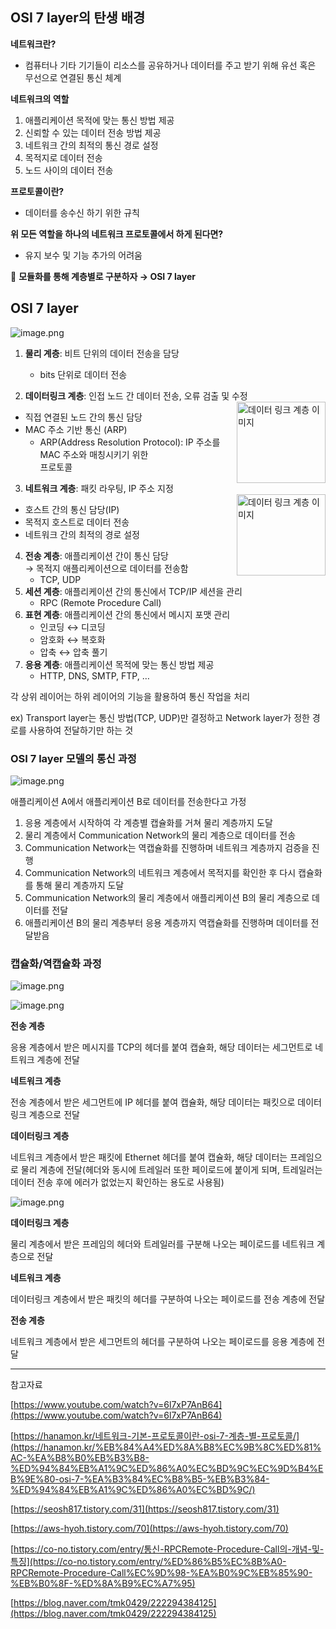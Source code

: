 ## OSI 7 layer의 탄생 배경

**네트워크란?**

-   컴퓨터나 기타 기기들이 리소스를 공유하거나 데이터를 주고 받기 위해 유선 혹은 무선으로 연결된 통신 체계

**네트워크의 역할**

1.  애플리케이션 목적에 맞는 통신 방법 제공
2.  신뢰할 수 있는 데이터 전송 방법 제공
3.  네트워크 간의 최적의 통신 경로 설정
4.  목적지로 데이터 전송
5.  노드 사이의 데이터 전송

**프로토콜이란?**

-   데이터를 송수신 하기 위한 규칙

**위 모든 역할을 하나의 네트워크 프로토콜에서 하게 된다면?**

-   유지 보수 및 기능 추가의 어려움

🚩 **모듈화를 통해 계층별로 구분하자 → OSI 7 layer**

## OSI 7 layer

![image.png](https://img1.daumcdn.net/thumb/R1280x0/?scode=mtistory2&fname=https%3A%2F%2Fblog.kakaocdn.net%2Fdn%2FGafUH%2FbtsJMa5tbin%2FHXMf5bfJB4TBD1rfNusOIk%2Fimg.png)
1.  **물리 계층**: 비트 단위의 데이터 전송을 담당
    -   bits 단위로 데이터 전송
      
2.  **데이터링크 계층**: 인접 노드 간 데이터 전송, 오류 검출 및 수정 <img src="https://img1.daumcdn.net/thumb/R1280x0/?scode=mtistory2&fname=https%3A%2F%2Fblog.kakaocdn.net%2Fdn%2FcRLo1B%2FbtsJMaqYSkn%2FCFkM6mAPxGP6GzMJbt7n80%2Fimg.png" alt="데이터 링크 계층 이미지" align="right" width="142" height="130">
      
    

-   직접 연결된 노드 간의 통신 담당
-   MAC 주소 기반 통신 (ARP)
    -   ARP(Address Resolution Protocol): IP 주소를 MAC 주소와 매칭시키기 위한  
        프로토콜

3.  **네트워크 계층**: 패킷 라우팅, IP 주소 지정 <img src="https://img1.daumcdn.net/thumb/R1280x0/?scode=mtistory2&fname=https%3A%2F%2Fblog.kakaocdn.net%2Fdn%2FbMQwNy%2FbtsJMhJ8pmU%2FgzuwR9Exrets9nllMS3XD1%2Fimg.png" alt="데이터 링크 계층 이미지" align="right" width="142" height="130">

-   호스트 간의 통신 담당(IP)
-   목적지 호스트로 데이터 전송
-   네트워크 간의 최적의 경로 설정

4.  **전송 계층**: 애플리케이션 간이 통신 담당  
    → 목적지 애플리케이션으로 데이터를 전송함
    -   TCP, UDP
5.  **세션 계층**: 애플리케이션 간의 통신에서 TCP/IP 세션을 관리
    -   RPC (Remote Procedure Call)
6.  **표현 계층**: 애플리케이션 간의 통신에서 메시지 포맷 관리
    -   인코딩 ↔ 디코딩
    -   암호화 ↔ 복호화
    -   압축 ↔ 압축 풀기
7.  **응용 계층**: 애플리케이션 목적에 맞는 통신 방법 제공
    -   HTTP, DNS, SMTP, FTP, …

각 상위 레이어는 하위 레이어의 기능을 활용하여 통신 작업을 처리

ex) Transport layer는 통신 방법(TCP, UDP)만 결정하고 Network layer가 정한 경로를 사용하여 전달하기만 하는 것

### OSI 7 layer 모델의 통신 과정

![image.png](https://img1.daumcdn.net/thumb/R1280x0/?scode=mtistory2&fname=https%3A%2F%2Fblog.kakaocdn.net%2Fdn%2FcFV5Ez%2FbtsJLV8HGKn%2FosLdkVSKgNkop9mmiUTG9k%2Fimg.png)

애플리케이션 A에서 애플리케이션 B로 데이터를 전송한다고 가정

1.  응용 계층에서 시작하여 각 계층별 캡슐화를 거쳐 물리 계층까지 도달
2.  물리 계층에서 Communication Network의 물리 계층으로 데이터를 전송
3.  Communication Network는 역캡슐화를 진행하며 네트워크 계층까지 검증을 진행
4.  Communication Network의 네트워크 계층에서 목적지를 확인한 후 다시 캡슐화를 통해 물리 계층까지 도달
5.  Communication Network의 물리 계층에서 애플리케이션 B의 물리 계층으로 데이터를 전달
6.  애플리케이션 B의 물리 계층부터 응용 계층까지 역캡슐화를 진행하며 데이터를 전달받음

### 캡슐화/역캡슐화 과정

![image.png](https://img1.daumcdn.net/thumb/R1280x0/?scode=mtistory2&fname=https%3A%2F%2Fblog.kakaocdn.net%2Fdn%2FbPzpVQ%2FbtsJLGqoH7T%2Fzk45ZoK9NHK4ikIgzb0XeK%2Fimg.png)

![image.png](https://img1.daumcdn.net/thumb/R1280x0/?scode=mtistory2&fname=https%3A%2F%2Fblog.kakaocdn.net%2Fdn%2Fphoou%2FbtsJM71foX6%2Fpn190i5Q41WqGRGafNSZ10%2Fimg.png)

**전송 계층**

응용 계층에서 받은 메시지를 TCP의 헤더를 붙여 캡슐화, 해당 데이터는 세그먼트로 네트워크 계층에 전달

**네트워크 계층**

전송 계층에서 받은 세그먼트에 IP 헤더를 붙여 캡슐화, 해당 데이터는 패킷으로 데이터링크 계층으로 전달

**데이터링크 계층**

네트워크 계층에서 받은 패킷에 Ethernet 헤더를 붙여 캡슐화, 해당 데이터는 프레임으로 물리 계층에 전달(헤더와 동시에 트레일러 또한 페이로드에 붙이게 되며, 트레일러는 데이터 전송 후에 에러가 없었는지 확인하는 용도로 사용됨)

![image.png](https://img1.daumcdn.net/thumb/R1280x0/?scode=mtistory2&fname=https%3A%2F%2Fblog.kakaocdn.net%2Fdn%2FOlJUu%2FbtsJLkuvdyW%2F8QRedaSARBVZmapkkVdWV0%2Fimg.png)

**데이터링크 계층**

물리 계층에서 받은 프레임의 헤더와 트레일러를 구분해 나오는 페이로드를 네트워크 계층으로 전달

**네트워크 계층**

데이터링크 계층에서 받은 패킷의 헤더를 구분하여 나오는 페이로드를 전송 계층에 전달

**전송 계층**

네트워크 계층에서 받은 세그먼트의 헤더를 구분하여 나오는 페이로드를 응용 계층에 전달

---

참고자료

[https://www.youtube.com/watch?v=6l7xP7AnB64](https://www.youtube.com/watch?v=6l7xP7AnB64)

[https://hanamon.kr/네트워크-기본-프로토콜이란-osi-7-계층-별-프로토콜/](https://hanamon.kr/%EB%84%A4%ED%8A%B8%EC%9B%8C%ED%81%AC-%EA%B8%B0%EB%B3%B8-%ED%94%84%EB%A1%9C%ED%86%A0%EC%BD%9C%EC%9D%B4%EB%9E%80-osi-7-%EA%B3%84%EC%B8%B5-%EB%B3%84-%ED%94%84%EB%A1%9C%ED%86%A0%EC%BD%9C/)

[https://seosh817.tistory.com/31](https://seosh817.tistory.com/31)

[https://aws-hyoh.tistory.com/70](https://aws-hyoh.tistory.com/70)

[https://co-no.tistory.com/entry/통신-RPCRemote-Procedure-Call의-개념-및-특징](https://co-no.tistory.com/entry/%ED%86%B5%EC%8B%A0-RPCRemote-Procedure-Call%EC%9D%98-%EA%B0%9C%EB%85%90-%EB%B0%8F-%ED%8A%B9%EC%A7%95)

[https://blog.naver.com/tmk0429/222294384125](https://blog.naver.com/tmk0429/222294384125)
